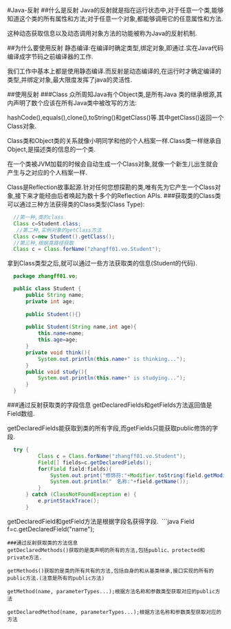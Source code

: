#Java-反射
##什么是反射
  Java的反射就是指在运行状态中,对于任意一个类,能够知道这个类的所有属性和方法;对于任意一个对象,都能够调用它的任意属性和方法.
  
  这种动态获取信息以及动态调用对象方法的功能被称为Java的反射机制.
  
##为什么要使用反射
  静态编译:在编译时确定类型,绑定对象,即通过.实在Java代码编译成字节码之前编译器的工作.
  
  我们工作中基本上都是使用静态编译.而反射是动态编译的,在运行时才确定编译的类型,并绑定对象,最大限度发挥了java的灵活性.
  
##使用反射
###Class
  众所周知Java有个Object类,是所有Java 类的继承根源,其内声明了数个应该在所有Java类中被改写的方法:
  
  hashCode(),equals(),clone(),toString()和getClass()等.其中getClass()返回一个Class对象.
  
  Class类和Object类的关系就像小明同学和他的个人档案一样.Class类一样继承自Object,是描述类的信息的一个类.
  
  在一个类被JVM加载的时候会自动生成一个Class对象,就像一个新生儿出生就会产生与之对应的个人档案一样.
  
  Class是Reflection故事起源.针对任何您想探勘的类,唯有先为它产生一个Class对象,接下来才能经由后者唤起为数十多个的Reflection APIs.
###获取类的Class类
  可以通过三种方法获得类的Class类型(Class Type):
  ```java
    //第一种,类的class
    Class c=Student.class;
    //第二种,实例对象的getClass方法
    Class c=new Student().getClass();
    //第三种,根据类路径获取
    Class c = Class.forName("zhangff01.vo.Student");
  ```
  拿到Class类型之后,就可以通过一些方法获取类的信息(Student的代码).
  ```java
    package zhangff01.vo;

    public class Student {
	    public String name;
	    private int age;
	
	    public Student(){}
	
	    public Student(String name,int age){
		    this.name=name;
		    this.age=age;
	    }
	    private void think(){
		    System.out.println(this.name+" is thinking...");
	    }
	    public void study(){
		    System.out.println(this.name+" is studying...");
	    }
    }
  ```
###通过反射获取类的字段信息
  getDeclaredFields和getFields方法返回值是Field数组.
  
  getDeclaredFields能获取到类的所有字段,而getFields只能获取public修饰的字段.
  ```java
    try {
			Class c = Class.forName("zhangff01.vo.Student");
			Field[] fields=c.getDeclaredFields();
			for(Field field:fields){
				System.out.print("修饰符:"+Modifier.toString(field.getModifiers()));
				System.out.println("　名称:"+field.getName());
			}
		} catch (ClassNotFoundException e) {
			e.printStackTrace();
		}
  ```
  getDeclaredField和getField方法是根据字段名获得字段.
  ```java
    Field f=c.getDeclaredField("name");
  ```
###通过反射获取类的方法信息
  getDeclaredMethods()获取的是类声明的所有的方法,包括public、protected和private方法.
  
  getMethods()获取的是类的所有共有的方法,包括自身的和从基类继承,接口实现的所有的public方法.(注意是所有的public方法)
  
  getMethod(name, parameterTypes...);根据方法名称和参数类型获取对应的public方法
  
  getDeclaredMethod(name, parameterTypes...);根据方法名称和参数类型获取对应的方法
  
